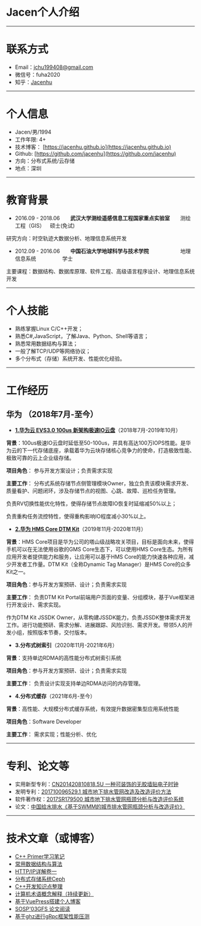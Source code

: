 # Jacen个人介绍
---
# 联系方式
- Email：jchu199408@gmail.com
- 微信号：fuha2020
- 知乎：[Jacenhu](https://www.zhihu.com/people/jacenhu)
---
# 个人信息
- Jacen/男/1994
- 工作年限: 4+
- 技术博客： [https://jacenhu.github.io](https://jacenhu.github.io)
- Github: [https://github.com/jacenhu](https://github.com/jacenhu)
- 方向：分布式系统/云存储
- 地点：深圳
---
# 教育背景     
* 2016.09 - 2018.06&emsp;&emsp;**武汉大学测绘遥感信息工程国家重点实验室**&emsp;&emsp;测绘工程（GIS）&emsp;硕士(免试)  

研究方向：时空轨迹大数据分析、地理信息系统开发

* 2012.09 - 2016.06&emsp;&emsp;**中国石油大学地球科学与技术学院**&emsp;&emsp;&emsp;&emsp;&emsp;&emsp;地理信息系统&emsp;&emsp;&emsp;&emsp;&emsp;学士 

主要课程：数据结构、数据库原理、软件工程、高级语言程序设计、地理信息系统开发

---
# 个人技能
* 熟练掌握Linux C/C++开发；
* 熟悉C#,JavaScript，了解Java、Python、Shell等语言；
* 熟悉常用数据结构与算法；
* 一般了解TCP/UDP等网络协议；
* 多个分布式（存储）系统开发、性能优化经验。
---

# 工作经历
## 华为 （2018年7月-至今）
- [**1.华为云 EVS3.0 100us 新架构极速IO云盘**](https://www.huaweicloud.com/product/evs0.html)（2018年7月-2019年10月）

**背景**：100us极速IO云盘时延低至50-100us，并具有高达100万IOPS性能。是华为云的下一代存储底座，承载着华为云块存储核心竞争力的使命，打造极致性能、极致可靠的云上企业级存储。

**项目角色**： 参与开发方案设计；负责需求实现

**主要工作**：
分布式系统存储节点侧管理模块Owner，独立负责该模块需求开发、质量看护、问题闭环，涉及存储节点的视图、心跳、故障、巡检任务管理。

负责RV切换性能优化特性，使得存储节点故障IO恢复时延缩减50%以上；

负责重构任务流控特性，使得重构影响IO程度减小30%以上。


- [**2.华为 HMS Core DTM Kit**](https://developer.huawei.com/consumer/cn/hms/huawei-dynamic-tag-manager)（2019年11月-2020年11月）

**背景**：HMS Core项目是华为公司的塔山级战略攻关项目，目标是面向未来，使得手机可以在无法使用谷歌的GMS Core生态下，可以使用HMS Core生态。为所有应用开发者提供能力和服务，让应用可以基于HMS Core的能力快速各种应用，减少开发者工作量。DTM Kit（全称Dynamic Tag Manager）是HMS Core的众多Kit之一。

**项目角色**：参与开发方案预研、设计；负责需求实现

**主要工作**：
负责DTM Kit Portal前端用户页面的变量、分组模块，基于Vue框架进行开发设计、需求实现。

作为DTM Kit JSSDK Owner，从零构建JSSDK能力，负责JSSDK整体需求开发工作。进行功能预研、需求分解、进展跟踪、风险识别、需求开发。带领5人的开发小组，按照版本节奏，交付版本。

- **3.分布式树索引**（2020年11月-2021年6月）

**背景**：支持单边RDMA的高性能分布式树索引系统

**项目角色**：参与开发方案预研、设计；负责需求实现

**主要工作**：
负责设计实现支持单边RDMA访问的内存管理。

- **4.分布式缓存**（2021年6月-至今）

**背景**：高性能、大规模分布式缓存系统，有效提升数据密集型应用系统性能

**项目角色**：Software Developer

**主要工作**：
需求实现；性能分析、优化



---
# 专利、论文等
- 实用新型专利：[CN201420810818.5U 一种可装饰的无胶墙贴电子时钟](https://patents.google.com/patent/CN204270019U/zh?oq=CN204270019U)
- 发明专利：[201710096529.1 城市地下排水管网改造及改造评价方法](https://patents.google.com/patent/CN106897516A/zh)
- 软件著作权：[2017SR179500 城市地下排水管网瓶颈分析与改造评价系统](https://www.qcc.com/more_rjzzq?key=%E5%9F%8E%E5%B8%82%E5%9C%B0%E4%B8%8B%E6%8E%92%E6%B0%B4%E7%AE%A1%E7%BD%91%E7%93%B6%E9%A2%88%E5%88%86%E6%9E%90%E4%B8%8E%E6%94%B9%E9%80%A0%E8%AF%84%E4%BB%B7%E7%B3%BB%E7%BB%9F)
- 论文：[中国给水排水《基于SWMM的城市排水管网瓶颈分析与改造评价》](http://zggsps.paperonce.org/oa/DArticle.aspx?type=view&id=201821022)
---

# 技术文章（或博客）
- [C++ Primer学习笔记](https://jacenhu.github.io/program/cpp/CppPrimer.html)
- [常用数据结构与算法](https://jacenhu.github.io/program/cpp/dataStructure.html)
- [HTTP/IP详解卷一](https://jacenhu.github.io/program/cpp/HTTPIP.html)
- [分布式存储系统Ceph](https://jacenhu.github.io/program/cpp/Ceph.html)
- [C++开发知识点整理](https://jacenhu.github.io/program/cpp/CppKnowledge.html)
- [计算机术语概念解释（持续更新）](https://jacenhu.github.io/program/cpp/Abstract.html)
- [基于VuePress搭建个人博客](https://jacenhu.github.io/program/front/vuePress.html)
- [SOSP'03GFS 论文阅读](https://jacenhu.github.io/program/paper/gfs.html)
- [基于ghz进行gRpc框架性能压测](https://jacenhu.github.io/program/cpp/ghz_chapter1.html)